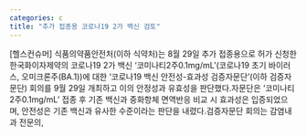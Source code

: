 ```yaml
---
categories: c
title: "추가 접종용 코로나19 2가 백신 검토"
---
```

[헬스컨슈머] 식품의약품안전처(이하 식약처)는 8월 29일 추가 접종용으로 허가 신청한 한국화이자제약의 코로나19 2가 백신 ‘코미나티2주0.1mg/mL’(코로나19 초기 바이러스, 오미크론주(BA.1))에 대한 ‘코로나19 백신 안전성-효과성 검증자문단’(이하 검증자문단) 회의를 9월 29일 개최하고 이의 안정성과 유효성을 판단했다.자문단은 ‘코미나티2주0.1mg/mL’ 접종 후 기존 백신과 중화항체 면역반응 비교 시 효과성은 입증되었으며, 안전성은 기존 백신과 유사한 수준이라는 판단을 내렸다.검증자문단 회의는 감염내과 전문의,